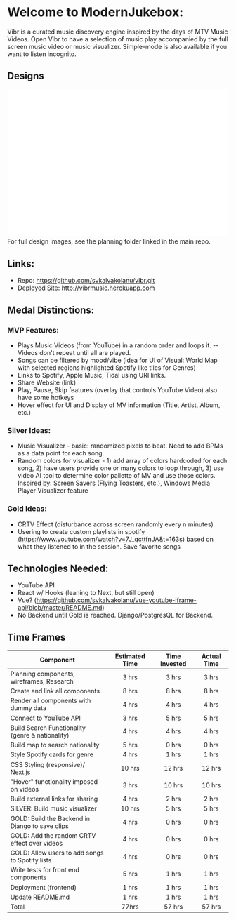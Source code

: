 # Welcome to ModernJukebox:

Vibr is a curated music discovery engine inspired by the days of MTV Music Videos. Open Vibr to have a selection of music play accompanied by the full screen music video or music visualizer. Simple-mode is also available if you want to listen incognito.

## Designs

![main](/components/images/Identity1.png)
For full design images, see the planning folder linked in the main repo.

## Links:

- Repo: https://github.com/svkalvakolanu/vibr.git
- Deployed Site: http://vibrmusic.herokuapp.com

## Medal Distinctions:

### MVP Features:

- Plays Music Videos (from YouTube) in a random order and loops it. -- Videos don't repeat until all are played.
- Songs can be filtered by mood/vibe (idea for UI of Visual: World Map with selected regions highlighted Spotify like tiles for Genres)
- Links to Spotify, Apple Music, Tidal using URI links.
- Share Website (link)
- Play, Pause, Skip features (overlay that controls YouTube Video) also have some hotkeys
- Hover effect for UI and Display of MV information (Title, Artist, Album, etc.)

### Silver Ideas:

- Music Visualizer - basic: randomized pixels to beat. Need to add BPMs as a data point for each song.
- Random colors for visualizer - 1) add array of colors hardcoded for each song, 2) have users provide one or many colors to loop through, 3) use video AI tool to determine color pallette of MV and use those colors.
  Inspired by: Screen Savers (Flying Toasters, etc.), Windows Media Player Visualizer feature

### Gold Ideas:

- CRTV Effect (disturbance across screen randomly every n minutes)
- Usering to create custom playlists in spotify (https://www.youtube.com/watch?v=7J_qcttfnJA&t=163s) based on what they listened to in the session. Save favorite songs

## Technologies Needed:

- YouTube API
- React w/ Hooks (leaning to Next, but still open)
- Vue? (https://github.com/svkalvakolanu/vue-youtube-iframe-api/blob/master/README.md)
- No Backend until Gold is reached. Django/PostgresQL for Backend.

## Time Frames

| Component                                        | Estimated Time | Time Invested | Actual Time |
| ------------------------------------------------ | :------------: | :-----------: | :---------: |
| Planning components, wireframes, Research        |     3 hrs      |     3 hrs     |    3 hrs    |
| Create and link all components                   |     8 hrs      |     8 hrs     |    8 hrs    |
| Render all components with dummy data            |     4 hrs      |     4 hrs     |    4 hrs    |
| Connect to YouTube API                           |     3 hrs      |     5 hrs     |    5 hrs    |
| Build Search Functionality (genre & nationality) |     4 hrs      |     4 hrs     |    4 hrs    |
| Build map to search nationality                  |     5 hrs      |     0 hrs     |    0 hrs    |
| Style Spotify cards for genre                    |     4 hrs      |     1 hrs     |    1 hrs    |
| CSS Styling (responsive)/ Next.js                |     10 hrs     |    12 hrs     |   12 hrs    |
| "Hover" functionality imposed on videos          |     3 hrs      |    10 hrs     |   10 hrs    |
| Build external links for sharing                 |     4 hrs      |     2 hrs     |    2 hrs    |
| SILVER: Build music visualizer                   |     10 hrs     |     5 hrs     |    5 hrs    |
| GOLD: Build the Backend in Django to save clips  |     4 hrs      |     0 hrs     |    0 hrs    |
| GOLD: Add the random CRTV effect over videos     |     4 hrs      |     0 hrs     |    0 hrs    |
| GOLD: Allow users to add songs to Spotify lists  |     4 hrs      |     0 hrs     |    0 hrs    |
| Write tests for front end components             |     5 hrs      |     1 hrs     |    1 hrs    |
| Deployment (frontend)                            |     1 hrs      |     1 hrs     |    1 hrs    |
| Update README.md                                 |     1 hrs      |     1 hrs     |    1 hrs    |
| Total                                            |     77hrs      |    57 hrs     |   57 hrs    |
